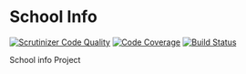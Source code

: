 # School Info

[![Scrutinizer Code Quality](https://scrutinizer-ci.com/g/dominx99/school-info/badges/quality-score.png?b=master)](https://scrutinizer-ci.com/g/dominx99/school-info/?branch=master)
[![Code Coverage](https://scrutinizer-ci.com/g/dominx99/school-info/badges/coverage.png?b=master)](https://scrutinizer-ci.com/g/dominx99/school-info/?branch=master)
[![Build Status](https://scrutinizer-ci.com/g/dominx99/school-info/badges/build.png?b=master)](https://scrutinizer-ci.com/g/dominx99/school-info/build-status/master)

School info Project
